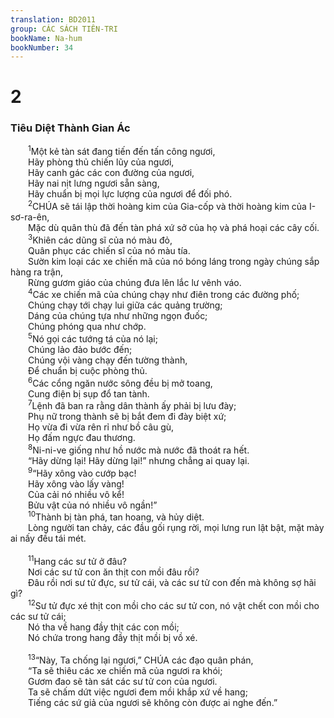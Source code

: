 ```yaml
---
translation: BD2011
group: CÁC SÁCH TIÊN-TRI
bookName: Na-hum 
bookNumber: 34
---
```


<div class="title"><h1>2</h1><h3>Tiêu Diệt Thành Gian Ác</h3></div>
<span class="verse na_2_1">  <sup>1</sup>Một kẻ tàn sát đang tiến đến tấn công ngươi, <br/>  Hãy phòng thủ chiến lũy của ngươi,<br/>  Hãy canh gác các con đường của ngươi,<br/>  Hãy nai nịt lưng ngươi sẵn sàng,<br/>  Hãy chuẩn bị mọi lực lượng của ngươi để đối phó.<br/></span>
<span class="verse na_2_2">  <sup>2</sup>CHÚA sẽ tái lập thời hoàng kim của Gia-cốp và thời hoàng kim của I-sơ-ra-ên,<br/>  Mặc dù quân thù đã đến tàn phá xứ sở của họ và phá hoại các cây cối.<br/></span>
<span class="verse na_2_3">  <sup>3</sup>Khiên các dũng sĩ của nó màu đỏ,<br/>  Quân phục các chiến sĩ của nó màu tía.<br/>  Sườn kim loại các xe chiến mã của nó bóng láng trong ngày chúng sắp hàng ra trận,<br/>  Rừng gươm giáo của chúng đưa lên lắc lư vênh váo.<br/></span>
<span class="verse na_2_4">  <sup>4</sup>Các xe chiến mã của chúng chạy như điên trong các đường phố;<br/>  Chúng chạy tới chạy lui giữa các quảng trường;<br/>  Dáng của chúng tựa như những ngọn đuốc;<br/>  Chúng phóng qua như chớp.<br/></span>
<span class="verse na_2_5">  <sup>5</sup>Nó gọi các tướng tá của nó lại;<br/>  Chúng lảo đảo bước đến;<br/>  Chúng vội vàng chạy đến tường thành,<br/>  Ðể chuẩn bị cuộc phòng thủ.<br/></span>
<span class="verse na_2_6">  <sup>6</sup>Các cổng ngăn nước sông đều bị mở toang,<br/>  Cung điện bị sụp đổ tan tành.<br/></span>
<span class="verse na_2_7">  <sup>7</sup>Lệnh đã ban ra rằng dân thành ấy phải bị lưu đày;<br/>  Phụ nữ trong thành sẽ bị bắt đem đi đày biệt xứ;<br/>  Họ vừa đi vừa rên rỉ như bồ câu gù,<br/>  Họ đấm ngực đau thương.<br/></span>
<span class="verse na_2_8">  <sup>8</sup>Ni-ni-ve giống như hồ nước mà nước đã thoát ra hết.<br/>  “Hãy dừng lại! Hãy dừng lại!” nhưng chẳng ai quay lại.<br/></span>
<span class="verse na_2_9">  <sup>9</sup>“Hãy xông vào cướp bạc!<br/>  Hãy xông vào lấy vàng!<br/>  Của cải nó nhiều vô kể!<br/>  Bửu vật của nó nhiều vô ngần!”<br/></span>
<span class="verse na_2_10">  <sup>10</sup>Thành bị tàn phá, tan hoang, và hủy diệt.<br/>  Lòng người tan chảy, các đầu gối rụng rời, mọi lưng run lật bật, mặt mày ai nấy đều tái mét.<br/><br/></span>
<span class="verse na_2_11">  <sup>11</sup>Hang các sư tử ở đâu?<br/>  Nơi các sư tử con ăn thịt con mồi đâu rồi?<br/>  Ðâu rồi nơi sư tử đực, sư tử cái, và các sư tử con đến mà không sợ hãi gì?<br/></span>
<span class="verse na_2_12">  <sup>12</sup>Sư tử đực xé thịt con mồi cho các sư tử con, nó vật chết con mồi cho các sư tử cái;<br/>  Nó tha về hang đầy thịt các con mồi; <br/>  Nó chứa trong hang đầy thịt mồi bị vồ xé.<br/><br/></span>
<span class="verse na_2_13">  <sup>13</sup>“Này, Ta chống lại ngươi,” CHÚA các đạo quân phán,<br/>  “Ta sẽ thiêu các xe chiến mã của ngươi ra khói;<br/>  Gươm đao sẽ tàn sát các sư tử con của ngươi.<br/>  Ta sẽ chấm dứt việc ngươi đem mồi khắp xứ về hang;<br/>  Tiếng các sứ giả của ngươi sẽ không còn được ai nghe đến.”<br/></span>
